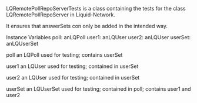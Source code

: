 LQRemotePollRepoServerTests is a class containing the tests for the class LQRemotePollRepoServer in Liquid-Network.

It ensures that answerSets con only be added in the intended way.

Instance Variables
	poll:		anLQPoll
	user1:		anLQUser
	user2:		anLQUser
	userSet:		anLQUserSet

poll
	an LQPoll used for testing; contains userSet

user1
	an LQUser used for testing; contained in userSet

user2
	an LQUser used for testing; contained in userSet

userSet
	an LQUserSet used for testing; contained in poll; contains user1 and user2
